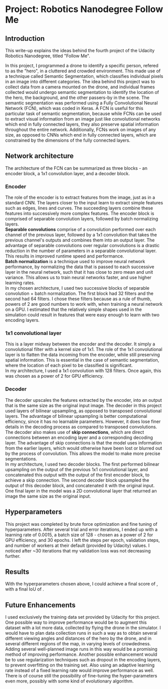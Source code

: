 # Project: Robotics Nanodegree Follow Me

## Introduction
This write-up explains the ideas behind the fourth project of the Udacity Robotics Nanodegree, titled "Follow Me".

In this project, I programmed a drone to identify a specific person, refered to as the "hero", in a cluttered and crowded environment.
This made use of a technique called Semantic Segmentation, which classifies individual pixels in an image into different categories.
The idea behind this project was to collect data from a camera mounted on the drone, and individual frames collected would undergo
semantic segmentation to identify the location of the hero, the background, and the other passers-by in the scene. The semantic
segmentation was performed using a Fully Convolutional Neural Network (FCN), which was coded in Keras. A FCN is useful for this 
particular task of semantic segmentation, because while FCNs can be used to extract visual information from an image just like 
convolutional networks which end in fully connected layers, they also preserve spatial information throughout 
the entire network. Additionally, FCNs work on images of any size, as opposed to CNNs which end in fully connected layers, 
which are constrained by the dimensions of the fully connected layers.

## Network architecture
The architecture of the FCN can be summarized as three blocks - an encoder block, a 1x1 convolution layer, and a decoder block.

### Encoder
The role of the encoder is to extract features from the image, just as in a standard CNN. The layers closer to the input learn
to extract simple features such as edges, lines and curves. The succeeding layers combine these features into successively more
complex features. The encoder block is comprised of separable convolution layers, followed by batch normalizing layers.  
**Separable convolutions** comprise of a convolution performed over each channel of the previous layer, followed by a
1x1 convolution that takes the previous channel's outputs and combines them into an output layer. The advantage of separable
convolutions over regular convolutions is a drastic reduction in the number of parameters in a separable convolutional layer.
This results in improved runtime speed and performance.  
**Batch normalization** is a technique used to improve neural network performance, by normalizing the data that is passed to
each successive layer in the neural network, such that it has close to zero mean and unit variance. This allows us to train
neural networks faster, and use higher learning rates.  
In my chosen architecture, I used two successive blocks of separable convolution + batch normalization. The first block had 32
filters and the second had 64 filters. I chose these filters because as a rule of thumb, powers of 2 are good numbers to work
with, when training a neural network on a GPU. I estimated that the relatively simple shapes used in the simulation could result
in features that were easy enough to learn with two encoding layers.

### 1x1 convolutional layer
This is a layer midway between the encoder and the decoder. It simply a convolutional filter with a kernel size of 1x1.
The role of the 1x1 convolutional layer is to flatten the data incoming from the encoder, while still preserving spatial information.
This is essential in the case of semantic segmentation, where the location of each pixel to be classified is significant.  
In my architecture, I used a 1x1 convolution with 128 filters. Once again, this was chosen as a power of 2 for GPU efficiency.

### Decoder
The decoder upscales the features extracted by the encoder, into an output that is the same size as the original input image.
The decoder in this project used layers of bilinear upsampling, as opposed to transposed convolutional layers. The advantage
of bilinear upsampling is better computational efficiency, since it has no learnable parameters. However, it does lose finer
details in the decoding process as compared to transposed convolutions.  
The decoder also makes use of **skip connections**, which are direct connections between an encoding layer and a
corresponding decoding layer. The advantage of skip connections is that the model uses information from the earlier layers,
which would otherwise have been lost or blurred out by the process of convolution. This allows the model to make more precise
segmentations.  
In my architecture, I used two decoder blocks. The first performed bilinear upsampling on the output of the previous 1x1
convolutional layer, and concatenated this output with the output of the first encoder block, to achieve a skip connection.
The second decoder block upsampled the output of this decoder block, and concatenated it with the original input.
One final layer in the model was a 2D convolutional layer that returned an image the same size as the original input.

## Hyperparameters
This project was completed by brute force optimization and fine tuning of hyperparameters. After several trial and error
iterations, I ended up with a learning rate of 0.0015, a batch size of 128 - chosen as a power of 2 for GPU efficiency, and
30 epochs. I left the steps per epoch, validation steps, and number of workers at their default (provided by Udacity) values.
I noticed after ~30 iterations that my validation loss was not decreasing further.

## Results
With the hyperparameters chosen above, I could achieve a final score of , with a final IoU of .

## Future Enhancements
I used exclusively the training data set provided by Udacity for this project. One possible way to improve performance would
be to augment this dataset with a lot more data, collected by flying the drone in the simulator. I would have to plan data
collection runs in such a way as to obtain several different viewing angles and distances of the hero by the drone, and in
several different regions of the map, in varying levels of crowdedness. Adding several well-planned image runs in this way
would be a promising method of improving performance. Another possible enhancement would be to use regularization techniques
such as dropout in the encoding layers, to prevent overfitting on the training set. Also using an adaptive learning rate instead
of a fixed learning rate would improve performance as well. There is of course still the possibility of fine-tuning the
hyper-parameters even more, possibly with some kind of evolutionary algorithm.
